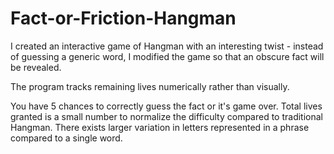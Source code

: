 # Fact-or-Friction-Hangman
I created an interactive game of Hangman with an interesting twist - instead of guessing a generic word, I modified the game so that an obscure fact will be revealed.   

The program tracks remaining lives numerically rather than visually.  

You have 5 chances to correctly guess the fact or it's game over. Total lives granted is a small number to normalize the difficulty compared to traditional Hangman. There exists larger variation in letters represented in a phrase compared to a single word. 
